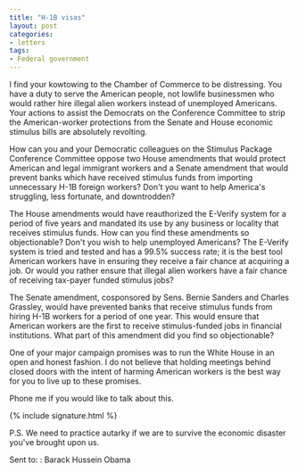 ```yaml
---
title: "H-1B visas"
layout: post
categories:
- letters
tags:
- Federal government
---
```


I find your kowtowing to the Chamber of Commerce to be distressing. You have a duty to serve the American people, not lowlife businessmen who would rather hire illegal alien workers instead of unemployed Americans. Your actions to assist the Democrats on the Conference Committee to strip the American-worker protections from the Senate and House economic stimulus bills are absolutely revolting.

How can you and your Democratic colleagues on the Stimulus Package Conference Committee oppose two House amendments that would protect American and legal immigrant workers and a Senate amendment that would prevent banks which have received stimulus funds from importing unnecessary H-1B foreign workers? Don't you want to help America's struggling, less fortunate, and downtrodden?

The House amendments would have reauthorized the E-Verify system for a period of five years and mandated its use by any business or locality that receives stimulus funds. How can you find these amendments so objectionable? Don't you wish to help unemployed Americans? The E-Verify system is tried and tested and has a 99.5% success rate; it is the best tool American workers have in ensuring they receive a fair chance at acquiring a job. Or would you rather ensure that illegal alien workers have a fair chance of receiving tax-payer funded stimulus jobs?

The Senate amendment, cosponsored by Sens. Bernie Sanders and Charles Grassley, would have prevented banks that receive stimulus funds from hiring H-1B workers for a period of one year. This would ensure that American workers are the first to receive stimulus-funded jobs in financial institutions. What part of this amendment did you find so objectionable?

One of your major campaign promises was to run the White House in an open and honest fashion. I do not believe that holding meetings behind closed doors with the intent of harming American workers is the best way for you to live up to these promises.

Phone me if you would like to talk about this.

{% include signature.html %}

P.S. We need to practice autarky if we are to survive the economic disaster you've brought upon us.

Sent to:
: Barack Hussein Obama
